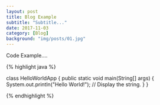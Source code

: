 ```yaml
---
layout: post
title: Blog Example
subtitle: "Subtitle..."
date: 2017-11-03
category: [Blog]
background: "img/posts/01.jpg"
---
```


Code Example....

{% highlight java %}

class HelloWorldApp {
    public static void main(String[] args) {
        System.out.println("Hello World!"); // Display the string.
    }
}

{% endhighlight %}
